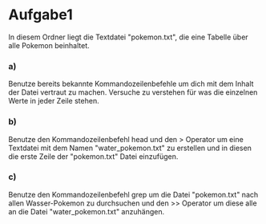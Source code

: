 # Aufgabe1

In diesem Ordner liegt die Textdatei "pokemon.txt", die eine Tabelle über alle Pokemon beinhaltet.

### a)
Benutze bereits bekannte Kommandozeilenbefehle um dich mit dem Inhalt der Datei vertraut zu machen.
Versuche zu verstehen für was die einzelnen Werte in jeder Zeile stehen.

### b)
Benutze den Kommandozeilenbefehl head und den \> Operator um eine Textdatei mit dem Namen "water_pokemon.txt" zu erstellen und in diesen die erste Zeile der "pokemon.txt" Datei einzufügen.

### c)
Benutze den Kommandozeilenbefehl grep um die Datei "pokemon.txt" nach allen Wasser-Pokemon zu durchsuchen und den \>\> Operator um diese alle an die Datei "water_pokemon.txt" anzuhängen.

